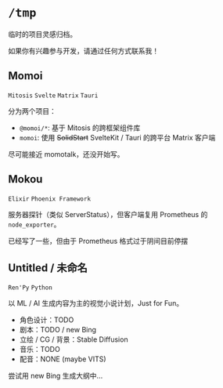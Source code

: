 # `/tmp`

临时的项目灵感归档。

如果你有兴趣参与开发，请通过任何方式联系我！

## Momoi

`Mitosis` `Svelte` `Matrix` `Tauri`

分为两个项目：

- `@momoi/*`: 基于 Mitosis 的跨框架组件库
- `momoi`: 使用 ~~SolidStart~~ SvelteKit / Tauri 的跨平台 Matrix 客户端

尽可能接近 momotalk，还没开始写。

## Mokou

`Elixir` `Phoenix Framework`

服务器探针（类似 ServerStatus），但客户端复用 Prometheus 的 `node_exporter`。

已经写了一些，但由于 Prometheus 格式过于阴间目前停摆

## Untitled / 未命名

`Ren'Py` `Python`

以 ML / AI 生成内容为主的视觉小说计划，Just for Fun。

- 角色设计：TODO
- 剧本：TODO / new Bing
- 立绘 / CG / 背景：Stable Diffusion
- 音乐：TODO
- 配音：NONE (maybe VITS)

尝试用 new Bing 生成大纲中...
